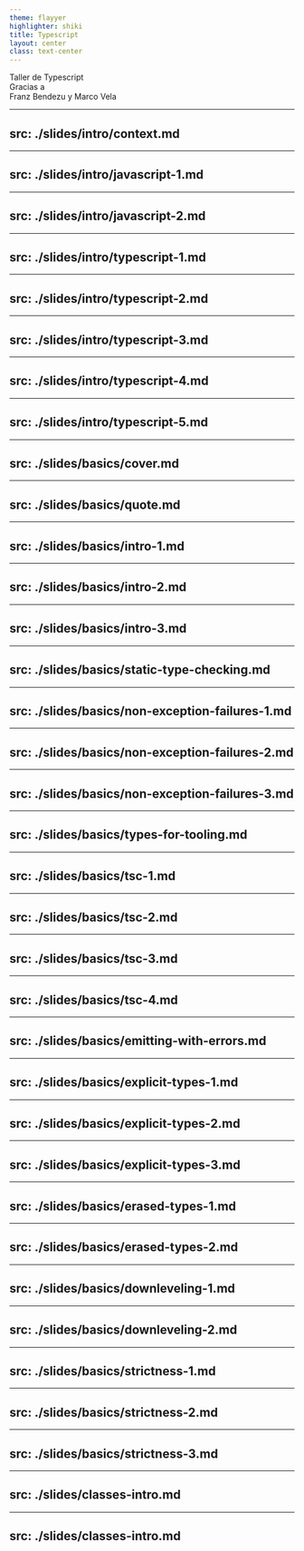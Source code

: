 ```yaml
---
theme: flayyer
highlighter: shiki
title: Typescript
layout: center
class: text-center
---
```

<div class="pt-12">
  <span class="px-2 py-1 rounded text-6xl" hover="bg-white bg-opacity-10">
   <logos-typescript-icon   class="inline"/>  <span class="">Taller de Typescript </span>
  </span>
</div>
<div class="pt-12">
  <div class="px-2 py-1 rounded cursor-pointer" hover="bg-white bg-opacity-10">
   Gracias a
  </div>
    <div class="px-2 py-1 rounded cursor-pointer font-bold" hover="bg-white bg-opacity-10">
   Franz Bendezu y Marco Vela
  </div>
</div>

---
src: ./slides/intro/context.md
---

---
src: ./slides/intro/javascript-1.md
---

---
src: ./slides/intro/javascript-2.md
---

---
src: ./slides/intro/typescript-1.md
---

---
src: ./slides/intro/typescript-2.md
---


---
src: ./slides/intro/typescript-3.md
---



---
src: ./slides/intro/typescript-4.md
---



---
src: ./slides/intro/typescript-5.md
---


---
src: ./slides/basics/cover.md
---


---
src: ./slides/basics/quote.md
---



---
src: ./slides/basics/intro-1.md
---


---
src: ./slides/basics/intro-2.md
---


---
src: ./slides/basics/intro-3.md
---

---
src: ./slides/basics/static-type-checking.md
---


---
src: ./slides/basics/non-exception-failures-1.md
---


---
src: ./slides/basics/non-exception-failures-2.md
---


---
src: ./slides/basics/non-exception-failures-3.md
---

---
src: ./slides/basics/types-for-tooling.md
---

---
src: ./slides/basics/tsc-1.md
---

---
src: ./slides/basics/tsc-2.md
---

---
src: ./slides/basics/tsc-3.md
---


---
src: ./slides/basics/tsc-4.md
---


---
src: ./slides/basics/emitting-with-errors.md
---

---
src: ./slides/basics/explicit-types-1.md
---

---
src: ./slides/basics/explicit-types-2.md
---

---
src: ./slides/basics/explicit-types-3.md
---

---
src: ./slides/basics/erased-types-1.md
---

---
src: ./slides/basics/erased-types-2.md
---


---
src: ./slides/basics/downleveling-1.md
---

---
src: ./slides/basics/downleveling-2.md
---

---
src: ./slides/basics/strictness-1.md
---

---
src: ./slides/basics/strictness-2.md
---

---
src: ./slides/basics/strictness-3.md
---

---
src: ./slides/classes-intro.md
---


---
src: ./slides/classes-intro.md
---
